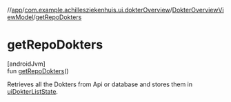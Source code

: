 //[app](../../../index.md)/[com.example.achillesziekenhuis.ui.dokterOverview](../index.md)/[DokterOverviewViewModel](index.md)/[getRepoDokters](get-repo-dokters.md)

# getRepoDokters

[androidJvm]\
fun [getRepoDokters](get-repo-dokters.md)()

Retrieves all the Dokters from Api or database and stores them in [uiDokterListState](ui-dokter-list-state.md).
